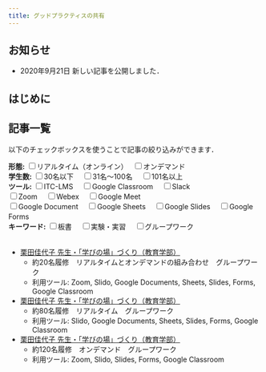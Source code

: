 ```yaml
---
title: グッドプラクティスの共有
---
```


<style type="text/css">

.search-box_label {
    font-weight: bold;
}
.is-hide {
    display: none;
}

</style>


<script type="text/javascript">

var searchBox = '.search-box'; // 絞り込む項目を選択するエリア
var listItem = '.list_item';   // 絞り込み対象のアイテム
var hideClass = 'is-hide';     // 絞り込み対象外の場合に付与されるclass名

$(function() {
    // 絞り込み項目を変更した時
    $(document).on('change', searchBox + ' input', function() {
        search_filter();
    });
});

/**
 * リストの絞り込みを行う
 */
function search_filter() {
    // 非表示状態を解除
    $(listItem).removeClass(hideClass);
    for (var i = 0; i < $(searchBox).length; i++) {
        var name = $(searchBox).eq(i).find('input').attr('name');
        // 選択されている項目を取得
        var searchData = get_selected_input_items(name);
        // 選択されている項目がない、またはALLを選択している場合は飛ばす
        if(searchData.length === 0 || searchData[0] === '') {
            continue;
        }
        // リスト内の各アイテムをチェック
        for (var j = 0; j < $(listItem).length; j++) {
            // アイテムに設定している項目を取得
            var itemData = get_setting_values_in_item($(listItem).eq(j), name);
            // 絞り込み対象かどうかを調べる
            var check = array_match_check(itemData, searchData);
            if(!check) {
                $(listItem).eq(j).addClass(hideClass);
            }
        }
    }
}

/**
 * inputで選択されている値の一覧を取得する
 * @param  {String} name 対象にするinputのname属性の値
 * @return {Array}       選択されているinputのvalue属性の値
 */
function get_selected_input_items(name) {
    var searchData = [];
    $('[name=' + name + ']:checked').each(function() {
        searchData.push($(this).val());
    });
    return searchData;
}

/**
 * リスト内のアイテムに設定している値の一覧を取得する
 * @param  {Object} target 対象にするアイテムのjQueryオブジェクト
 * @param  {String} data   対象にするアイテムのdata属性の名前
 * @return {Array}         対象にするアイテムのdata属性の値
 */
function get_setting_values_in_item(target, data) {
    var itemData = target.data(data);
    if(!Array.isArray(itemData)) {
        itemData = [itemData];
    }
    return itemData;
}

/**
 * 2つの配列内で一致する文字列があるかどうかを調べる
 * @param  {Array} arr1 調べる配列1
 * @param  {Array} arr2 調べる配列2
 * @return {Boolean}    一致する値があるかどうか
 */
function array_match_check(arr1, arr2) {
    // 絞り込み対象かどうかを調べる
    var arrCheck = false;
    for (var i = 0; i < arr1.length; i++) {
        if(arr2.indexOf(arr1[i]) >= 0) {
            arrCheck = true;
            break;
        }
    }
    return arrCheck;
}

</script>
## お知らせ

- 2020年9月21日 新しい記事を公開しました．

## はじめに

## 記事一覧
以下のチェックボックスを使うことで記事の絞り込みができます．<br>

<form>
    <div class="search-box">
        <span class="search-box_label">形態:</span>
        <input type="checkbox" name="format" value="realtime_online">リアルタイム（オンライン）　
        <input type="checkbox" name="format" value="ondemand">オンデマンド　
    </div>
    <div class="search-box">
        <span class="search-box_label">学生数:</span>
        <input type="checkbox" name="number" value="lt30">30名以下　
        <input type="checkbox" name="number" value="mt30-lt100">31名～100名　
        <input type="checkbox" name="number" value="mt100">101名以上　
    </div>
    <div class="search-box">
        <span class="search-box_label">ツール:</span>
        <!-- <input type="checkbox" name="tool" value="">全て -->
        <input type="checkbox" name="tool" value="itc-lms">ITC-LMS　
        <input type="checkbox" name="tool" value="google-classroom">Google Classroom　
        <input type="checkbox" name="tool" value="slack">Slack　<br>
        <input type="checkbox" name="tool" value="zoom">Zoom　
        <input type="checkbox" name="tool" value="webex">Webex　
        <input type="checkbox" name="tool" value="google-meet">Google Meet　<br>
        <input type="checkbox" name="tool" value="google-document">Google Document　
        <input type="checkbox" name="tool" value="google-sheets">Google Sheets　
        <input type="checkbox" name="tool" value="google-slides">Google Slides　
        <input type="checkbox" name="tool" value="google-forms">Google Forms　
    </div>
    <div class="search-box">
        <span class="search-box_label">キーワード:</span>
        <input type="checkbox" name="keyword" value="hand-writing">板書　
        <input type="checkbox" name="keyword" value="experiment">実験・実習　
        <input type="checkbox" name="keyword" value="group-work">グループワーク　
    </div>
</form>  
  
<ul class="list">  
<br>
    <li class="list_item" data-format='["realtime_online", "ondemand"]' data-number='lt30' data-tool='["zoom", "slido", "google-document", "google-sheets", "google-slides", "google-forms", "google-classroom"]' data-keyword='["group-work"]'>
        <a href="./kurita">栗田佳代子 先生・「学びの場」づくり（教育学部）</a><br>
        <ul>
            <li>約20名履修　リアルタイムとオンデマンドの組み合わせ　グループワーク</li>
            <li>利用ツール: Zoom, Slido, Google Documents, Sheets, Slides, Forms, Google Classroom</li>
        </ul>
    </li>
    <li class="list_item" data-format='["realtime_online"]' data-number='mt30-lt100' data-tool='["slido", "google-document", "google-sheets", "google-slides", "google-forms", "google-classroom"]' data-keyword='["group-work"]'>
        <a href="./kurita">栗田佳代子 先生・「学びの場」づくり（教育学部）</a><br>
        <ul>
            <li>約80名履修　リアルタイム　グループワーク</li>
            <li>利用ツール: Slido, Google Documents, Sheets, Slides, Forms, Google Classroom</li>
        </ul>
    </li>
    <li class="list_item" data-format='["ondemand"]' data-number='mt100' data-tool='["zoom", "slido", "google-slides", "google-forms", "google-classroom"]' data-keyword='["group-work"]'>
        <a href="./kurita">栗田佳代子 先生・「学びの場」づくり（教育学部）</a><br>
        <ul>
            <li>約120名履修　オンデマンド　グループワーク</li>
            <li>利用ツール: Zoom, Slido, Slides, Forms, Google Classroom</li>
        </ul>
    </li>

</ul>

<br>
<br>
<br>
<br>
<br>
<br>
<br>
<br>
<br>
<br>
<br>
